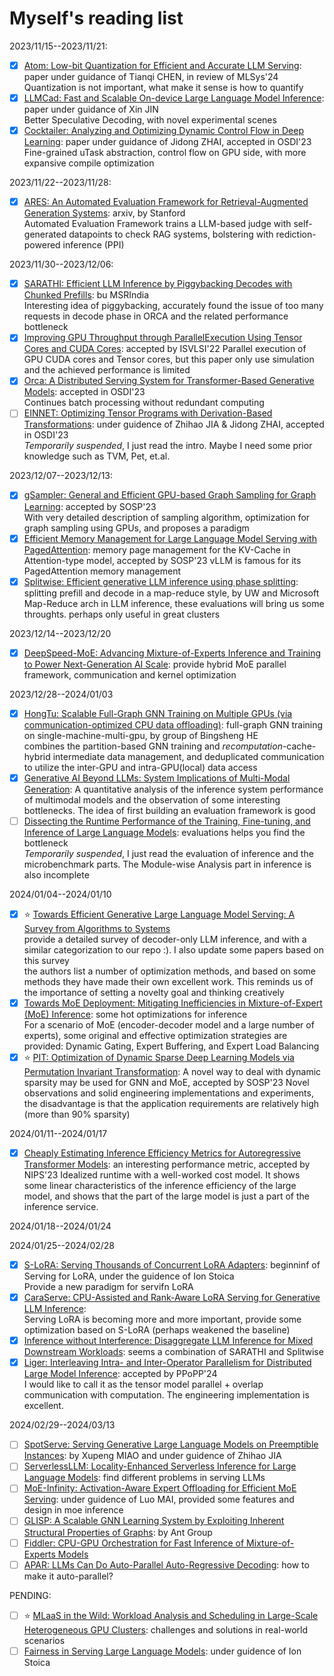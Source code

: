 # Myself's reading list

2023/11/15--2023/11/21:  
- [x] [Atom: Low-bit Quantization for Efficient and Accurate LLM Serving](https://arxiv.org/abs/2310.19102): paper under guidance of Tianqi CHEN, in review of MLSys'24  
Quantization is not important, what make it sense is how to quantify  
- [x] [LLMCad: Fast and Scalable On-device Large Language Model Inference](https://arxiv.org/pdf/2309.04255.pdf): paper under guidance of Xin JIN  
Better Speculative Decoding, with novel experimental scenes  
- [x] [Cocktailer: Analyzing and Optimizing Dynamic Control Flow in Deep Learning](https://www.usenix.org/conference/osdi23/presentation/zhang-chen): paper under guidance of Jidong ZHAI, accepted in OSDI'23  
Fine-grained uTask abstraction, control flow on GPU side, with more expansive compile optimization

2023/11/22--2023/11/28:
- [x] [ARES: An Automated Evaluation Framework for Retrieval-Augmented Generation Systems](https://arxiv.org/pdf/2311.09476.pdf): arxiv, by Stanford    
Automated Evaluation Framework trains a LLM-based judge with self-generated datapoints to check RAG systems, bolstering with rediction-powered inference (PPI)   

2023/11/30--2023/12/06:
- [x] [SARATHI: Efficient LLM Inference by Piggybacking Decodes with Chunked Prefills](https://arxiv.org/abs/2308.16369): bu MSRIndia  
Interesting idea of piggybacking, accurately found the issue of too many requests in decode phase in ORCA and the related performance bottleneck  
- [x] [Improving GPU Throughput through ParallelExecution Using Tensor Cores and CUDA Cores](https://ieeexplore.ieee.org/document/9912002): accepted by ISVLSI'22
Parallel execution of GPU CUDA cores and Tensor cores, but this paper only use simulation and the achieved performance is limited  
- [x] [Orca: A Distributed Serving System for Transformer-Based Generative Models](https://www.usenix.org/conference/osdi22/presentation/yu): accepted in OSDI'23  
Continues batch processing without redundant computing
- [ ] [EINNET: Optimizing Tensor Programs with Derivation-Based Transformations](https://www.usenix.org/conference/osdi23/presentation/zheng): under guidence of Zhihao JIA & Jidong ZHAI, accepted in OSDI'23  
*Temporarily suspended*, I just read the intro. Maybe I need some prior knowledge such as TVM, Pet, et.al.  

2023/12/07--2023/12/13:  
- [x] [gSampler: General and Efficient GPU-based Graph Sampling for Graph Learning](https://dl.acm.org/doi/10.1145/3600006.3613168): accepted by SOSP'23  
With very detailed description of sampling algorithm, optimization for graph sampling using GPUs, and proposes a paradigm
- [x] [Efficient Memory Management for Large Language Model Serving with PagedAttention](https://arxiv.org/abs/2309.06180): memory page management for the KV-Cache in Attention-type model, accepted by SOSP'23
vLLM is famous for its PagedAttention memory management
- [x] [Splitwise: Efficient generative LLM inference using phase splitting](https://arxiv.org/abs/2311.18677): splitting prefill and decode in a map-reduce style, by UW and Microsoft
Map-Reduce arch in LLM inference, these evaluations will bring us some throughts. perhaps only useful in great clusters  

2023/12/14--2023/12/20
- [x] [DeepSpeed-MoE: Advancing Mixture-of-Experts Inference and Training to Power Next-Generation AI Scale](https://proceedings.mlr.press/v162/rajbhandari22a): provide hybrid MoE parallel framework, communication and kernel optimization

2023/12/28--2024/01/03
- [x] [HongTu: Scalable Full-Graph GNN Training on Multiple GPUs (via communication-optimized CPU data offloading)](https://arxiv.org/abs/2311.14898): full-graph GNN training on single-machine-multi-gpu, by group of Bingsheng HE  
combines the partition-based GNN training and *recomputation*-cache-hybrid intermediate data management, and deduplicated communication to utilize the inter-GPU and intra-GPU(local) data access  
- [x] [Generative AI Beyond LLMs: System Implications of Multi-Modal Generation](https://arxiv.org/abs/2312.14385): A quantitative analysis of the inference system performance of multimodal models and the observation of some interesting bottlenecks. The idea of first building an evaluation framework is good  
- [ ] [Dissecting the Runtime Performance of the Training, Fine-tuning, and Inference of Large Language Models](https://arxiv.org/abs/2311.03687): evaluations helps you find the bottleneck  
*Temporarily suspended*, I just read the evaluation of inference and the microbenchmark parts. The Module-wise Analysis part in inference is also incomplete

2024/01/04--2024/01/10 
- [x] ⭐ [Towards Efficient Generative Large Language Model Serving: A Survey from Algorithms to Systems](https://arxiv.org/abs/2312.15234)  
provide a detailed survey of decoder-only LLM inference, and with a similar categorization to our repo :\). I also update some papers based on this survey  
the authors list a number of optimization methods, and based on some methods they have made their own excellent work. This reminds us of the importance of setting a novelty goal and thinking creatively  
- [x] [Towards MoE Deployment: Mitigating Inefficiencies in Mixture-of-Expert (MoE) Inference](https://arxiv.org/abs/2303.06182): some hot optimizations for inference  
For a scenario of MoE (encoder-decoder model and a large number of experts), some original and effective optimization strategies are provided: Dynamic Gating, Expert Buffering, and Expert Load Balancing  
- [x] ⭐ [PIT: Optimization of Dynamic Sparse Deep Learning Models via Permutation Invariant Transformation](https://dl.acm.org/doi/10.1145/3600006.3613139): A novel way to deal with dynamic sparsity may be used for GNN and MoE, accepted by SOSP'23
Novel observations and solid engineering implementations and experiments, the disadvantage is that the application requirements are relatively high (more than 90% sparsity)

2024/01/11--2024/01/17
- [x] [Cheaply Estimating Inference Efficiency Metrics for Autoregressive Transformer Models](https://openreview.net/forum?id=RJpAz15D0S): an interesting performance metric, accepted by NIPS'23
Idealized runtime with a well-worked cost model. It shows some linear characteristics of the inference efficiency of the large model, and shows that the part of the large model is just a part of the inference service.  

2024/01/18--2024/01/24

2024/01/25--2024/02/28
- [x] [S-LoRA: Serving Thousands of Concurrent LoRA Adapters](https://arxiv.org/abs/2311.03285): beginninf of Serving for LoRA, under the guidence of Ion Stoica  
Provide a new paradigm for servifn LoRA  
- [x] [CaraServe: CPU-Assisted and Rank-Aware LoRA Serving for Generative LLM Inference](https://arxiv.org/abs/2401.11240):  
Serving LoRA is becoming more and more important, provide some optimization based on S-LoRA (perhaps weakened the baseline)  
- [x] [Inference without Interference: Disaggregate LLM Inference for Mixed Downstream Workloads](https://arxiv.org/abs/2401.11181): seems a combination of SARATHI and Splitwise
- [x] [Liger: Interleaving Intra- and Inter-Operator Parallelism for Distributed Large Model Inference](https://dl.acm.org/doi/abs/10.1145/3627535.3638466): accepted by PPoPP'24  
I would like to call it as the tensor model parallel + overlap communication with computation. The engineering implementation is excellent.  

2024/02/29--2024/03/13
- [ ] [SpotServe: Serving Generative Large Language Models on Preemptible Instances](https://arxiv.org/abs/2311.15566): by Xupeng MIAO and under guidence of Zhihao JIA
- [ ] [ServerlessLLM: Locality-Enhanced Serverless Inference for Large Language Models](https://arxiv.org/abs/2401.14351): find different problems in serving LLMs
- [ ] [MoE-Infinity: Activation-Aware Expert Offloading for Efficient MoE Serving](https://arxiv.org/abs/2401.14361): under guidence of Luo MAI, provided some features and design in moe inference
- [ ] [GLISP: A Scalable GNN Learning System by Exploiting Inherent Structural Properties of Graphs](https://arxiv.org/abs/2401.03114): by Ant Group
- [ ] [Fiddler: CPU-GPU Orchestration for Fast Inference of Mixture-of-Experts Models](https://arxiv.org/abs/2402.07033)
- [ ] [APAR: LLMs Can Do Auto-Parallel Auto-Regressive Decoding](https://arxiv.org/abs/2401.06761): how to make it auto-parallel? 

PENDING:   
- [ ] ⭐ [MLaaS in the Wild: Workload Analysis and Scheduling in Large-Scale Heterogeneous GPU Clusters](https://www.usenix.org/conference/nsdi22/presentation/weng): challenges and solutions in real-world scenarios
- [ ] [Fairness in Serving Large Language Models](https://arxiv.org/abs/2401.00588): under guidence of Ion Stoica